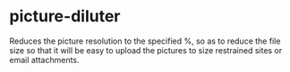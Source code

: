 # picture-diluter
Reduces the picture resolution to the specified %, so as to reduce the file size so that it will be easy to upload the pictures to size restrained sites or email attachments.
